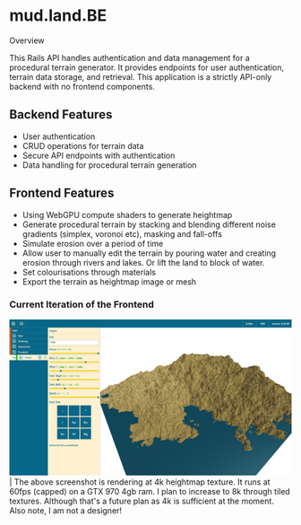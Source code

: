 # mud.land.BE

Overview

This Rails API handles authentication and data management for a procedural terrain generator. It provides endpoints for user authentication, terrain data storage, and retrieval. This application is a strictly API-only backend with no frontend components.

## Backend Features

- User authentication
- CRUD operations for terrain data
- Secure API endpoints with authentication
- Data handling for procedural terrain generation

## Frontend Features

- Using WebGPU compute shaders to generate heightmap
- Generate procedural terrain by stacking and blending different noise gradients (simplex, voronoi etc), masking and fall-offs
- Simulate erosion over a period of time
- Allow user to manually edit the terrain by pouring water and creating erosion through rivers and lakes. Or lift the land to block of water.
- Set colourisations through materials
- Export the terrain as heightmap image or mesh

### Current Iteration of the Frontend

![version 0.10.108](app.png "Procedural Terrain")
| The above screenshot is rendering at 4k heightmap texture. It runs at 60fps (capped) on a GTX 970 4gb ram. I plan to increase to 8k through tiled textures. Although that's a future plan as 4k is sufficient at the moment. Also note, I am not a designer!